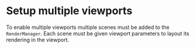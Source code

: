 # Setup multiple viewports

To enable multiple viewports multiple scenes must be added to the `RenderManager`.
Each scene must be given viewport parameters to layout its rendering
in the viewport.
